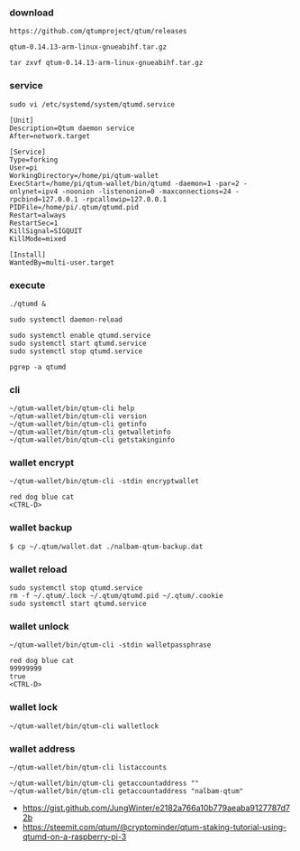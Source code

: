 ### download
```
https://github.com/qtumproject/qtum/releases

qtum-0.14.13-arm-linux-gnueabihf.tar.gz

tar zxvf qtum-0.14.13-arm-linux-gnueabihf.tar.gz
```

### service
```
sudo vi /etc/systemd/system/qtumd.service
```
```
[Unit]
Description=Qtum daemon service
After=network.target

[Service]
Type=forking
User=pi
WorkingDirectory=/home/pi/qtum-wallet
ExecStart=/home/pi/qtum-wallet/bin/qtumd -daemon=1 -par=2 -onlynet=ipv4 -noonion -listenonion=0 -maxconnections=24 -rpcbind=127.0.0.1 -rpcallowip=127.0.0.1
PIDFile=/home/pi/.qtum/qtumd.pid
Restart=always
RestartSec=1
KillSignal=SIGQUIT
KillMode=mixed

[Install]
WantedBy=multi-user.target
```

### execute
```
./qtumd &

sudo systemctl daemon-reload

sudo systemctl enable qtumd.service
sudo systemctl start qtumd.service
sudo systemctl stop qtumd.service

pgrep -a qtumd
```

### cli
```
~/qtum-wallet/bin/qtum-cli help
~/qtum-wallet/bin/qtum-cli version
~/qtum-wallet/bin/qtum-cli getinfo
~/qtum-wallet/bin/qtum-cli getwalletinfo
~/qtum-wallet/bin/qtum-cli getstakinginfo
```

### wallet encrypt
```
~/qtum-wallet/bin/qtum-cli -stdin encryptwallet
```
```
red dog blue cat
<CTRL-D>
```

### wallet backup
```
$ cp ~/.qtum/wallet.dat ./nalbam-qtum-backup.dat
```

### wallet reload
```
sudo systemctl stop qtumd.service
rm -f ~/.qtum/.lock ~/.qtum/qtumd.pid ~/.qtum/.cookie
sudo systemctl start qtumd.service
```

### wallet unlock
```
~/qtum-wallet/bin/qtum-cli -stdin walletpassphrase
```
```
red dog blue cat
99999999
true
<CTRL-D>
```

### wallet lock
```
~/qtum-wallet/bin/qtum-cli walletlock
```

### wallet address
```
~/qtum-wallet/bin/qtum-cli listaccounts

~/qtum-wallet/bin/qtum-cli getaccountaddress ""
~/qtum-wallet/bin/qtum-cli getaccountaddress "nalbam-qtum"
```

 * https://gist.github.com/JungWinter/e2182a766a10b779aeaba9127787d72b
 * https://steemit.com/qtum/@cryptominder/qtum-staking-tutorial-using-qtumd-on-a-raspberry-pi-3
 
